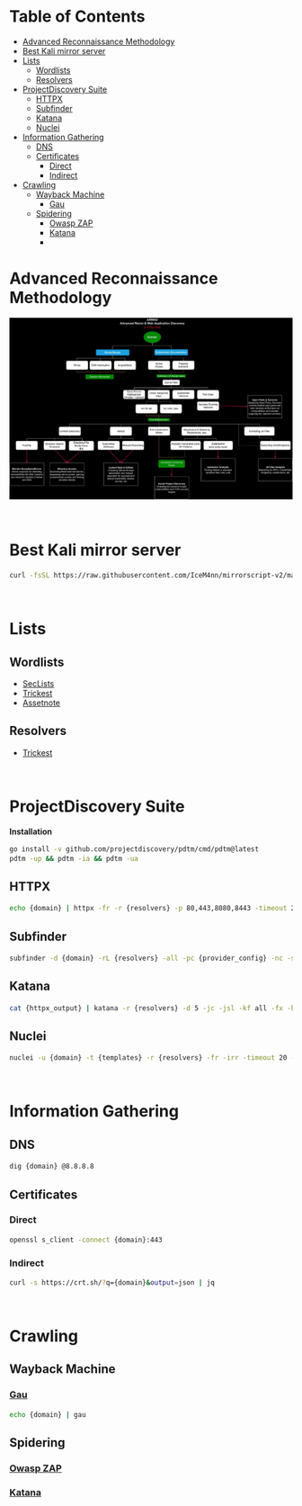 # Table of Contents <!-- omit from toc -->

- [Advanced Reconnaissance Methodology](#advanced-reconnaissance-methodology)
- [Best Kali mirror server](#best-kali-mirror-server)
- [Lists](#lists)
  - [Wordlists](#wordlists)
  - [Resolvers](#resolvers)
- [ProjectDiscovery Suite](#projectdiscovery-suite)
  - [HTTPX](#httpx)
  - [Subfinder](#subfinder)
  - [Katana](#katana)
  - [Nuclei](#nuclei)
- [Information Gathering](#information-gathering)
  - [DNS](#dns)
  - [Certificates](#certificates)
    - [Direct](#direct)
    - [Indirect](#indirect)
- [Crawling](#crawling)
  - [Wayback Machine](#wayback-machine)
    - [Gau](#gau)
  - [Spidering](#spidering)
    - [Owasp ZAP](#owasp-zap)
    - [Katana](#katana-1)
    - [](#)



# Advanced Reconnaissance Methodology

<p align="center">
  <img src="../Pictures/Security/Recon.jpg">
</p>

&nbsp;
# Best Kali mirror server

```bash
curl -fsSL https://raw.githubusercontent.com/IceM4nn/mirrorscript-v2/master/mirrorscript-v2.py | python -
```

&nbsp;
# Lists

## Wordlists

- [SecLists](https://github.com/danielmiessler/SecLists)
- [Trickest](https://github.com/trickest/wordlists)
- [Assetnote](https://wordlists.assetnote.io/)

## Resolvers

- [Trickest](https://github.com/trickest/resolvers)

&nbsp;
# ProjectDiscovery Suite

**Installation**

```bash
go install -v github.com/projectdiscovery/pdtm/cmd/pdtm@latest
pdtm -up && pdtm -ia && pdtm -ua
```

## HTTPX

```bash
echo {domain} | httpx -fr -r {resolvers} -p 80,443,8080,8443 -timeout 20 -td -irr -include-chain -json -silent
```

## Subfinder

```bash
subfinder -d {domain} -rL {resolvers} -all -pc {provider_config} -nc -silent
```

## Katana

```bash
cat {httpx_output} | katana -r {resolvers} -d 5 -jc -jsl -kf all -fx -hl -nos -xhr -nc -silent
```

## Nuclei

```bash
nuclei -u {domain} -t {templates} -r {resolvers} -fr -irr -timeout 20 -j -silent -nc
```

&nbsp;
# Information Gathering

## DNS

```bash
dig {domain} @8.8.8.8
```

## Certificates

### Direct

```bash
openssl s_client -connect {domain}:443
```

### Indirect

```bash
curl -s https://crt.sh/?q={domain}&output=json | jq
```

&nbsp;
# Crawling

## Wayback Machine

### [Gau](https://github.com/lc/gau)

```bash
echo {domain} | gau
```

## Spidering

### [Owasp ZAP](https://www.zaproxy.org/)

### [Katana](#katana)

### 



